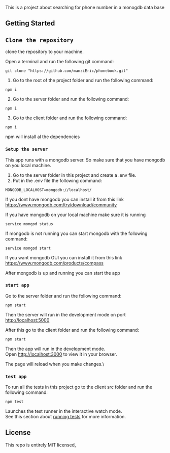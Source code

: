 This is a project about searching for phone number in a monogdb data base

## Getting Started

## `Clone the repository`

clone the repository to your machine.

Open a terminal and run the following git command:

```
git clone "https://github.com/manziEric/phonebook.git"
```

1.  Go to the root of the project folder and run the following command:

```
npm i
```

2.  Go to the server folder and run the following command:

```
npm i
```

3.  Go to the client folder and run the following command:

```
npm i
```

npm will install al the dependencies

### `Setup the server`

This app runs with a mongodb server. So make sure that you have mongodb on you local
machine.

1. Go to the server folder in this project and create a .env file.
2. Put in the .env file the following command:

```
MONGODB_LOCALHOST=mongodb://localhost/
```

If you dont have mongodb you can install it from this link https://www.mongodb.com/try/download/community

If you have mongodb on your local machine make sure it is running

```
service mongod status
```

If mongodb is not running you can start mongodb with the following command:

```
service mongod start
```

If you want mongodb GUI you can install it from this link https://www.mongodb.com/products/compass

After mongodb is up and running you can start the app

### `start app`

Go to the server folder and run the following command:

```
npm start

```

Then the server will run in the development mode on port [http://localhost:5000](http://localhost:5000)

After this go to the client folder and run the following command:

```
npm start

```

Then the app will run in the development mode.\
Open [http://localhost:3000](http://localhost:3000) to view it in your browser.

The page will reload when you make changes.\

### `test app`

To run all the tests in this project go to the client src folder and run the following command:

```
npm test

```

Launches the test runner in the interactive watch mode.\
See this section about [running tests](https://facebook.github.io/create-react-app/docs/running-tests) for more information.

## License

This repo is entirely MIT licensed,
